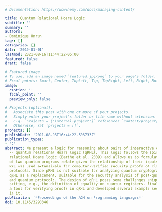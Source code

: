 ```yaml
---
# Documentation: https://wowchemy.com/docs/managing-content/

title: Quantum Relational Hoare Logic
subtitle: ''
summary: ''
authors:
- Dominique Unruh
tags: []
categories: []
date: '2019-01-01'
lastmod: 2021-08-16T11:44:22-05:00
featured: false
draft: false

# Featured image
# To use, add an image named `featured.jpg/png` to your page's folder.
# Focal points: Smart, Center, TopLeft, Top, TopRight, Left, Right, BottomLeft, Bottom, BottomRight.
image:
  caption: ''
  focal_point: ''
  preview_only: false

# Projects (optional).
#   Associate this post with one or more of your projects.
#   Simply enter your project's folder or file name without extension.
#   E.g. `projects = ["internal-project"]` references `content/project/deep-learning/index.md`.
#   Otherwise, set `projects = []`.
projects: []
publishDate: '2021-08-16T16:44:22.506733Z'
publication_types:
- '2'
abstract: We present a logic for reasoning about pairs of interactive quantum programs
  -- quantum relational Hoare logic (qRHL). This logic follows the spirit of probabilistic
  relational Hoare logic (Barthe et al. 2009) and allows us to formulate how the outputs
  of two quantum programs relate given the relationship of their inputs. Probabilistic
  RHL was used extensively for computer-verified security proofs of classical cryptographic
  protocols. Since pRHL is not suitable for analyzing quantum cryptography, we present
  qRHL as a replacement, suitable for the security analysis of post-quantum cryptography
  and quantum protocols. The design of qRHL poses some challenges unique to the quantum
  setting, e.g., the definition of equality on quantum registers. Finally, we implemented
  a tool for verifying proofs in qRHL and developed several example security proofs
  in it.
publication: '*Proceedings of the ACM on Programming Languages*'
doi: 10.1145/3290346
---
```

